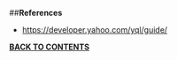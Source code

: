 ##**References**

- https://developer.yahoo.com/yql/guide/

[**BACK TO CONTENTS**](https://github.com/sharathvontari/Yahoo-query-language/edit/master/README.md)
